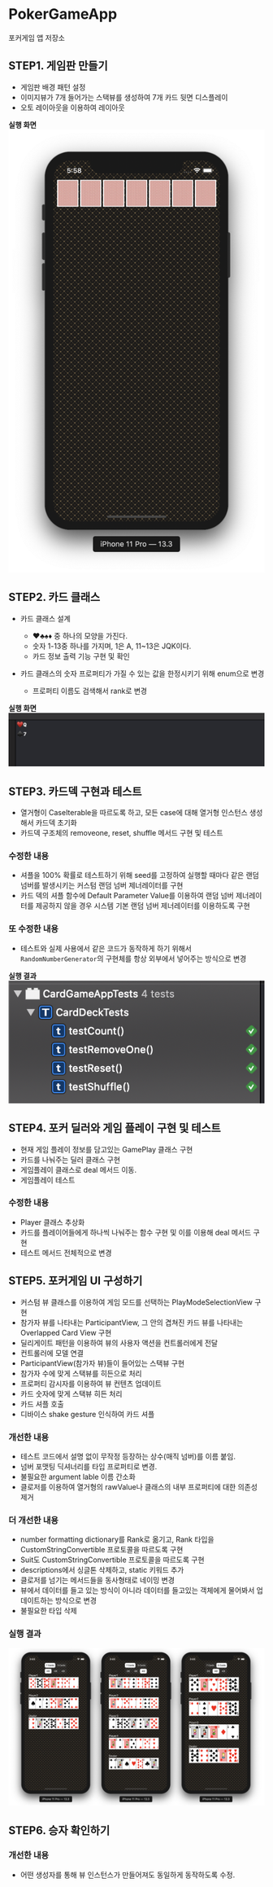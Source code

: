 # PokerGameApp

포커게임 앱 저장소

## STEP1. 게임판 만들기

* 게임판 배경 패턴 설정
* 이미지뷰가 7개 들어가는 스택뷰를 생성하여 7개 카드 뒷면 디스플레이
* 오토 레이아웃을 이용하여 레이아웃

**실행 화면**
![step1-result](step1-result.png)

## STEP2. 카드 클래스

* 카드 클래스 설계
    * ♥️♣️♠️♦️ 중 하나의 모양을 가진다.
    * 숫자 1-13중 하나를 가지며, 1은 A, 11~13은 JQK이다.
    * 카드 정보 출력 기능 구현 및 확인

* 카드 클래스의 숫자 프로퍼티가 가질 수 있는 값을 한정시키기 위해 enum으로 변경
    * 프로퍼티 이름도 검색해서 rank로 변경

**실행 화면**
![step2-result](step2-result.png)

## STEP3. 카드덱 구현과 테스트

* 열거형이 CaseIterable을 따르도록 하고, 모든 case에 대해 열거형 인스턴스 생성해서 카드덱 초기화
* 카드덱 구조체의 removeone, reset, shuffle 메서드 구현 및 테스트

### 수정한 내용
* 셔플을 100% 확률로 테스트하기 위해 seed를 고정하여 실행할 때마다 같은 랜덤 넘버를 발생시키는 커스텀 랜덤 넘버 제너레이터를 구현
* 카드 덱의 셔플 함수에 Default Parameter Value를 이용하여 랜덤 넘버 제너레이터를 제공하지 않을 경우 시스템 기본 랜덤 넘버 제너레이터를 이용하도록 구현

### 또 수정한 내용
* 테스트와 실제 사용에서 같은 코드가 동작하게 하기 위해서 `RandomNumberGenerator`의 구현체를 항상 외부에서 넣어주는 방식으로 변경

**실행 결과**
![step3-result](step3-result.png)

## STEP4. 포커 딜러와 게임 플레이 구현 및 테스트

* 현재 게임 플레이 정보를 담고있는 GamePlay 클래스 구현
* 카드를 나눠주는 딜러 클래스 구현
* 게임플레이 클래스로 deal 메서드 이동.
* 게임플레이 테스트

### 수정한 내용

* Player 클래스 추상화
* 카드를 플레이어들에게 하나씩 나눠주는 함수 구현 및 이를 이용해 deal 메서드 구현
* 테스트 메서드 전체적으로 변경

## STEP5. 포커게임 UI 구성하기

* 커스텀 뷰 클래스를 이용하여 게임 모드를 선택하는 PlayModeSelectionView 구현
* 참가자 뷰를 나타내는 ParticipantView, 그 안의 겹쳐진 카드 뷰를 나타내는 Overlapped Card View 구현
* 딜리게이트 패턴을 이용하여 뷰의 사용자 액션을 컨트롤러에게 전달
* 컨트롤러에 모델 연결
* ParticipantView(참가자 뷰)들이 들어있는 스택뷰 구현
* 참가자 수에 맞게 스택뷰를 히든으로 처리
* 프로퍼티 감시자를 이용하여 뷰 컨텐츠 업데이트
* 카드 숫자에 맞게 스택뷰 히든 처리
* 카드 셔플 호출
* 디바이스 shake gesture 인식하여 카드 셔플

### 개선한 내용

* 테스트 코드에서 설명 없이 무작정 등장하는 상수(매직 넘버)를 이름 붙임.
* 넘버 포맷팅 딕셔너리를 타입 프로퍼티로 변경.
* 불필요한 argument lable 이름 간소화
* 클로저를 이용하여 열거형의 rawValue나 클래스의 내부 프로퍼티에 대한 의존성 제거

### 더 개선한 내용

* number formatting dictionary를 Rank로 옮기고, Rank 타입을 CustomStringConvertible 프로토콜을 따르도록 구현
* Suit도 CustomStringConvertible 프로토콜을 따르도록 구현
* descriptions에서 싱글톤 삭제하고, static 키워드 추가
* 클로저를 넘기는 메서드들을 동사형태로 네이밍 변경
* 뷰에서 데이터를 들고 있는 방식이 아니라 데이터를 들고있는 객체에게 물어봐서 업데이트하는 방식으로 변경
* 불필요한 타입 삭제

### 실행 결과

![step5_result](step5-result.png)

## STEP6. 승자 확인하기

### 개선한 내용

* 어떤 생성자를 통해 뷰 인스턴스가 만들어져도 동일하게 동작하도록 수정.
